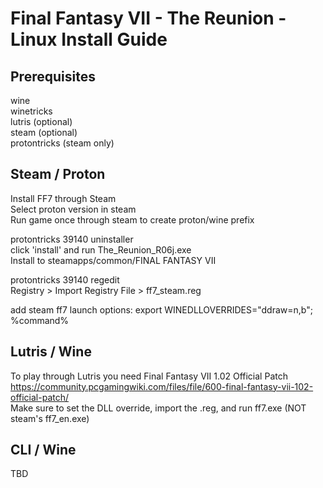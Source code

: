# Final Fantasy VII - The Reunion - Linux Install Guide

## Prerequisites

  wine</br>
	winetricks</br>
	lutris (optional)</br>
	steam (optional)</br>
	protontricks (steam only)</br>

## Steam / Proton

  Install FF7 through Steam</br>
  Select proton version in steam</br>
  Run game once through steam to create proton/wine prefix</br>

  protontricks 39140 uninstaller</br>
  click 'install' and run The_Reunion_R06j.exe</br>
  Install to steamapps/common/FINAL FANTASY VII</br>

  protontricks 39140 regedit</br>
  Registry > Import Registry File > ff7_steam.reg</br>

  add steam ff7 launch options:		export WINEDLLOVERRIDES="ddraw=n,b"; %command%
  
## Lutris / Wine

  To play through Lutris you need Final Fantasy VII 1.02 Official Patch</br>
  https://community.pcgamingwiki.com/files/file/600-final-fantasy-vii-102-official-patch/</br>
  Make sure to set the DLL override, import the .reg, and run ff7.exe (NOT steam's ff7_en.exe)</br>
  
## CLI / Wine

  TBD
